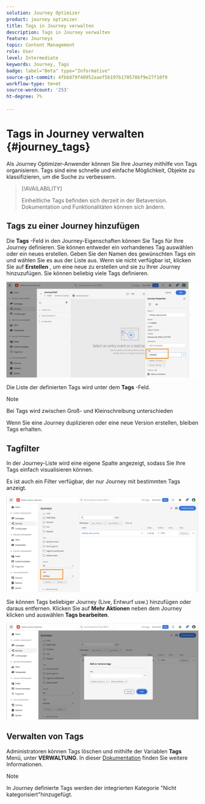 ```yaml
---
solution: Journey Optimizer
product: journey optimizer
title: Tags in Journey verwalten
description: Tags in Journey verwalten
feature: Journeys
topic: Content Management
role: User
level: Intermediate
keywords: Journey, Tags
badge: label="Beta" type="Informative"
source-git-commit: 4fbb879f40952aaef5b197b170578bf9e27f10f9
workflow-type: tm+mt
source-wordcount: '253'
ht-degree: 7%

---
```


# Tags in Journey verwalten {#journey_tags}

Als Journey Optimizer-Anwender können Sie Ihre Journey mithilfe von Tags organisieren. Tags sind eine schnelle und einfache Möglichkeit, Objekte zu klassifizieren, um die Suche zu verbessern.

>[!AVAILABILITY]
>
> Einheitliche Tags befinden sich derzeit in der Betaversion. Dokumentation und Funktionalitäten können sich ändern.

## Tags zu einer Journey hinzufügen

Die **Tags** -Feld in den Journey-Eigenschaften können Sie Tags für Ihre Journey definieren. Sie können entweder ein vorhandenes Tag auswählen oder ein neues erstellen. Geben Sie den Namen des gewünschten Tags ein und wählen Sie es aus der Liste aus. Wenn sie nicht verfügbar ist, klicken Sie auf **Erstellen** , um eine neue zu erstellen und sie zu Ihrer Journey hinzuzufügen. Sie können beliebig viele Tags definieren.

![](assets/tags1.png)

Die Liste der definierten Tags wird unter dem **Tags** -Feld.

>[!NOTE]
>
> Bei Tags wird zwischen Groß- und Kleinschreibung unterschieden
> 
> Wenn Sie eine Journey duplizieren oder eine neue Version erstellen, bleiben Tags erhalten.

## Tagfilter

In der Journey-Liste wird eine eigene Spalte angezeigt, sodass Sie Ihre Tags einfach visualisieren können.

Es ist auch ein Filter verfügbar, der nur Journey mit bestimmten Tags anzeigt.

![](assets/tags2.png)

Sie können Tags beliebiger Journey (Live, Entwurf usw.) hinzufügen oder daraus entfernen. Klicken Sie auf **Mehr Aktionen** neben dem Journey klicken und auswählen **Tags bearbeiten**.

![](assets/tags3.png)

## Verwalten von Tags

Administratoren können Tags löschen und mithilfe der Variablen **Tags** Menü, unter **VERWALTUNG**. In dieser [Dokumentation](https://experienceleague.adobe.com/docs/experience-platform/administrative-tags/overview.html) finden Sie weitere Informationen.

>[!NOTE]
>
> In Journey definierte Tags werden der integrierten Kategorie &quot;Nicht kategorisiert&quot;hinzugefügt.
